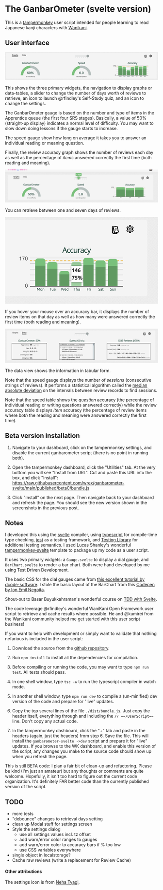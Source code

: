 # The GanbarOmeter (svelte version)

This is a [tampermonkey](https://www.tampermonkey.net/) user script
intended for people learning to read Japanese kanji characters with
[Wanikani](https://www.wanikani.com/about).

## User interface

![Graph view](./assets/graphs-view.png)

This shows the three primary widgets, the navigation to display graphs or
data-tables, a slider to change the number of days worth of reviews to retrieve,
an icon to launch @rfindley's Self-Study quiz, and an icon to change the
settings.

The GanbarOmeter gauge is based on the number and type of items in the Apprentice queue
(the first four SRS stages). Basically, a value of 50% (straight-up display)
indicates a normal level of difficulty. You may want to slow down doing lessons
if the gauge starts to increase.

The speed gauge show how long on average it takes you to answer an individual
reading or meaning question.

Finally, the review accuracy graph shows the number of reviews each day as well
as the percentage of _items_ answered correctly the first time (both reading and
meaning).

![Range slider](./assets/range-slider.png)

You can retrieve between one and seven days of reviews.

![Hovering over and accuracy bar](./assets/accuracy-hover.png)

If you hover your mouse over an accuracy bar, it displays the number of review
items on that day as well as how many were answered correctly the first time
(both reading and meaning).

![Data view](./assets/data-view.png)

The data view shows the information in tabular form.

Note that the speed gauge displays the number of _sessions_ (consecutive strings
of reviews). It performs a statistical algorithm called the [median absolute
deviation](https://en.wikipedia.org/wiki/Median_absolute_deviation) on the
intervals between review records to find sessions.

Note that the speed table shows the _question_ accuracy (the percentage of individual
reading or writing questions answered correctly) while the review accuracy table
displays _item_ accuracy (the percentage of review items where _both_ the
reading and meaning were answered correctly the first time).

## Beta version installation

1. Navigate to your dashboard, click on the tampermonkey settings, and disable the current ganbarometer script (there is no point in running both).

2. Open the tampermonkey dashboard, click the "Utilities" tab. At the very bottom you will see "Install from URL". Cut and paste this URL into the box, and click "Install": https://raw.githubusercontent.com/wrex/ganbarometer-svelte/main/published/beta0/bundle.js

3. Click "Install" on the next page. Then navigate back to your dashboard and refresh the page. You should see the new version shown in the screenshots in the previous post.

## Notes

I developed this using the [svelte](https://svelte.dev) compiler, using [typescript](https://typescriptlang.org) for
compile-time type checking, [jest](https://jestjs.io) as a testing framework, and [Testing
Library](https://testing-library.com) for additional testing semantics. I used Lucas Shanley's
wonderful [tampermonkey-svelte](https://github.com/lpshanley/tampermonkey-svelte) template to package up my code as a user script.

It uses two primary widgets: a `Gauge.svelte` to display a dial gauge, and
`BarChart.svelte` to render a bar chart. Both were hand developed by me using
Test Driven Development.

The basic CSS for the dial gauges came from [this excellent tutorial by
dcode-software](https://youtu.be/FnUkVcQ_3CQ). I stole the basic layout of the
BarChart from this [Codepen by Ion Emil
Negoita](https://codepen.io/inegoita/pen/YMrJGY).

Shout-out to Basar Buyukkahraman's wonderful course on [TDD
with Svelte](https://www.udemy.com/course/svelte-with-test-driven-development/).

The code leverage @rfindley's wonderful WaniKani Open Framework user script to
retrieve and cache results where possible. He and @kumirei from the Wanikani
community helped me get started with this user script business!

If you want to help with development or simply want to validate that nothing
nefarious is included in the user script:

1. Download the source from the [github repository](https://github.com/wrex/ganbarometer-svelte).

2. Run `npm install` to install all the dependencies for compilation.

3. Before compiling or running the code, you may want to type `npm run test`. All tests should pass.

4. In one shell window, type `tsc -w` to run the typescript compiler in watch mode.

5. In another shell window, type `npm run dev` to compile a (un-minified) dev version of the code and prepare for "live" updates.

6. Copy the top several lines of the file `./dist/bundle.js`. Just copy the header itself, everything through and including the `// ==/UserScript==` line. Don't copy any actual code.

7. In the tampermonkey dashboard, click the "+" tab and paste in the headers (again, just the headers) from step 6. Save the file. This will install the `ganbarometer-svelte ->dev` script and prepare it for "live" updates. If you browse to the WK dashboard, and enable this version of the script, any changes you make to the source code should show up when you refresh the page.

This is still BETA code: I plan a fair bit of clean-up and refactoring. Please be kind (I'm just an amateur) but any thoughts or comments are quite welcome. Hopefully, it isn't too hard to figure out the current code organization. It's definitely FAR better code than the currently published version of the script.

## TODO

- more tests
- "debounce" changes to retrieval days setting
- clean up Modal stuff for settings screen
- Style the settings dialog
  - use all settings values incl. tz offset
  - add warn/error color ranges to gauges
  - add warn/error color to accuracy bars if % too low
  - use CSS variables everywhere
- single object in localstorage?
- Cache raw reviews (write a replacement for Review Cache)

#### Other attributions

The settings icon is from [Neha
Tyagi](https://thenounproject.com/tyagineha.2112/).
